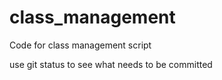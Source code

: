 class_management
================

Code for class management script

use git status to see what needs to be committed
